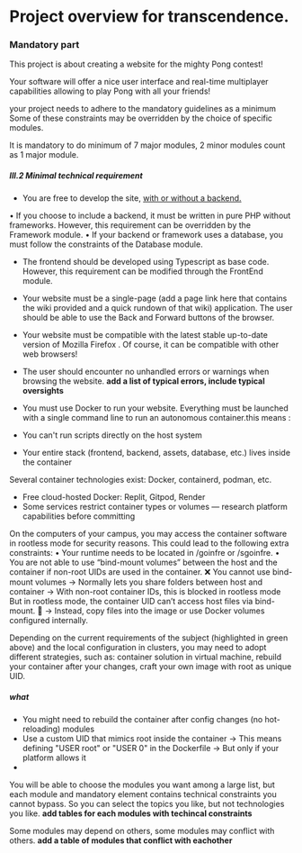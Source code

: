 
# Project overview for transcendence.

### Mandatory part
This project is about creating a website for the mighty Pong contest!

Your software will offer a nice user interface and real-time multiplayer capabilities allowing
to play Pong with all your friends!

your project needs to adhere to the mandatory guidelines as a minimum
Some of these constraints may be overridden by the choice of specific
modules.

It is mandatory to do minimum of 7 major modules, 2 minor modules count as 1 major module.
##### III.2 Minimal technical requirement

- You are free to develop the site, [with or without a backend.](with_without_backend.md)

• If you choose to include a backend, it must be written in pure PHP without
frameworks. However, this requirement can be overridden by the Framework
module.
• If your backend or framework uses a database, you must follow the constraints
of the Database module.

- The frontend should be developed using Typescript as base code. However, this
requirement can be modified through the FrontEnd module.

- Your website must be a single-page (add a page link here that contains the wiki provided and a quick rundown of that wiki) application. The user should be able to use the
Back and Forward buttons of the browser.

- Your website must be compatible with the latest stable up-to-date version of
Mozilla Firefox . Of course, it can be compatible with other web browsers!

- The user should encounter no unhandled errors or warnings when browsing the
website. **add a list of typical errors, include typical oversights**

- You must use Docker to run your website. Everything must be launched with a
single command line to run an autonomous container.this means :
- You can't run scripts directly on the host system
- Your entire stack (frontend, backend, assets, database, etc.) lives inside the container

Several container technologies exist: Docker, containerd, podman,
etc.
- Free cloud-hosted Docker: Replit, Gitpod, Render
- Some services restrict container types or volumes — research platform capabilities before committing

On the computers of your campus, you may access the container
software in rootless mode for security reasons. This could lead to
the following extra constraints:
• Your runtime needs to be located in /goinfre or /sgoinfre.
• You are not able to use “bind-mount volumes” between the host
and the container if non-root UIDs are used in the container.
❌ You cannot use bind-mount volumes → Normally lets you share folders between host and container → With non-root container IDs, this is blocked in rootless mode
But in rootless mode, the container UID can’t access host files via bind-mount. 🧠 → Instead, copy files into the image or use Docker volumes configured internally.


Depending on the current requirements of the subject (highlighted in
green above) and the local configuration in clusters, you may need to
adopt different strategies, such as: container solution in virtual
machine, rebuild your container after your changes, craft your own
image with root as unique UID.
##### what
- You might need to rebuild the container after config changes (no hot-reloading) 
modules
- Use a custom UID that mimics root inside the container → This means defining "USER root" or "USER 0" in the Dockerfile → But only if your platform allows it
- 
 You will be able to choose the modules you want among a large list, but each module and mandatory element contains technical constraints you cannot bypass. So you can select the topics you like, but not technologies you like. **add tables for each modules with techincal constraints**

Some modules may depend on others, some modules may conflict with
others. **add a table of modules that conflict with eachother**
